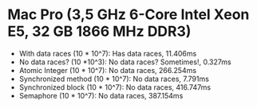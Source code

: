 # Mac Pro (3,5 GHz 6-Core Intel Xeon E5, 32 GB 1866 MHz DDR3)

- With data races (10 * 10^7): Has data races, 11.406ms
- No data races? (10 *10^3): No data races? Sometimes!, 0.327ms
- Atomic Integer (10 * 10^7): No data races, 266.254ms
- Synchronized method (10 * 10^7): No data races, 7.791ms
- Synchronized block (10 * 10^7): No data races, 416.747ms
- Semaphore (10 * 10^7): No data races, 387.154ms
